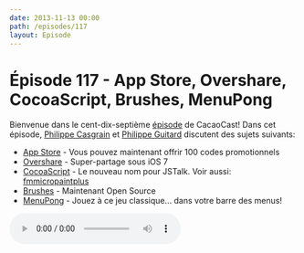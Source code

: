 ```yaml
---
date: 2013-11-13 00:00
path: /episodes/117
layout: Episode
---
```

# Épisode 117 - App Store, Overshare, CocoaScript, Brushes, MenuPong
<p>Bienvenue dans le cent-dix-septième <a href="https://cacaocast.com/media/cacaocast_117.m4a" title="CacaoCast Episode 117">épisode</a> de CacaoCast! Dans cet épisode, <a href="http://www.twitter.com/philippec" title="Philippe Casgrain sur Twitter">Philippe Casgrain</a> et <a href="http://www.twitter.com/philippeguitard" title="Philippe Guitard sur Twitter">Philippe Guitard</a> discutent des sujets suivants:</p>
<ul><li><a href="https://twitter.com/usetokens/status/400308161577750528" title="App Store">App Store</a> - Vous pouvez maintenant offrir 100 codes promotionnels</li>
<li><a href="https://github.com/overshare/overshare-kit" title="Overshare">Overshare</a> - Super-partage sous iOS 7</li>
<li><a href="https://github.com/ccgus/CocoaScript" title="CocoaScript">CocoaScript</a> - Le nouveau nom pour JSTalk. Voir aussi: <a href="http://shapeof.com/archives/2013/10/fmmicropaintplus.html" title="fmmicropaintplus">fmmicropaintplus</a></li>
<li><a href="http://www.brushesapp.com" title="Brushes">Brushes</a> - Maintenant Open Source</li>
<li><a href="http://rsms.me/projects/menu-pong/" title="MenuPong">MenuPong</a> - Jouez à ce jeu classique… dans votre barre des menus!</li>
</ul>
<p><audio controls><source src="https://cacaocast.com/media/cacaocast_117.m4a" type="audio/mpeg"><source src="https://cacaocast.com/media/cacaocast_117.m4a" type="audio/mp4">Votre navigateur ne supporte pas l'élément audio / Your browser does not support the audio element.</audio></p>
